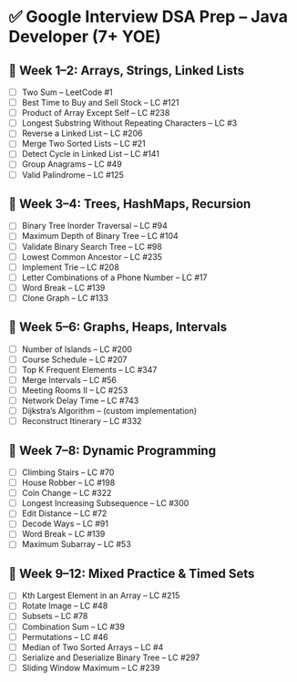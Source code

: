 # ✅ Google Interview DSA Prep – Java Developer (7+ YOE)

## 📅 Week 1–2: Arrays, Strings, Linked Lists
- [ ] Two Sum – LeetCode #1
- [ ] Best Time to Buy and Sell Stock – LC #121
- [ ] Product of Array Except Self – LC #238
- [ ] Longest Substring Without Repeating Characters – LC #3
- [ ] Reverse a Linked List – LC #206
- [ ] Merge Two Sorted Lists – LC #21
- [ ] Detect Cycle in Linked List – LC #141
- [ ] Group Anagrams – LC #49
- [ ] Valid Palindrome – LC #125

## 📅 Week 3–4: Trees, HashMaps, Recursion
- [ ] Binary Tree Inorder Traversal – LC #94
- [ ] Maximum Depth of Binary Tree – LC #104
- [ ] Validate Binary Search Tree – LC #98
- [ ] Lowest Common Ancestor – LC #235
- [ ] Implement Trie – LC #208
- [ ] Letter Combinations of a Phone Number – LC #17
- [ ] Word Break – LC #139
- [ ] Clone Graph – LC #133

## 📅 Week 5–6: Graphs, Heaps, Intervals
- [ ] Number of Islands – LC #200
- [ ] Course Schedule – LC #207
- [ ] Top K Frequent Elements – LC #347
- [ ] Merge Intervals – LC #56
- [ ] Meeting Rooms II – LC #253
- [ ] Network Delay Time – LC #743
- [ ] Dijkstra’s Algorithm – (custom implementation)
- [ ] Reconstruct Itinerary – LC #332

## 📅 Week 7–8: Dynamic Programming
- [ ] Climbing Stairs – LC #70
- [ ] House Robber – LC #198
- [ ] Coin Change – LC #322
- [ ] Longest Increasing Subsequence – LC #300
- [ ] Edit Distance – LC #72
- [ ] Decode Ways – LC #91
- [ ] Word Break – LC #139
- [ ] Maximum Subarray – LC #53

## 📅 Week 9–12: Mixed Practice & Timed Sets
- [ ] Kth Largest Element in an Array – LC #215
- [ ] Rotate Image – LC #48
- [ ] Subsets – LC #78
- [ ] Combination Sum – LC #39
- [ ] Permutations – LC #46
- [ ] Median of Two Sorted Arrays – LC #4
- [ ] Serialize and Deserialize Binary Tree – LC #297
- [ ] Sliding Window Maximum – LC #239

